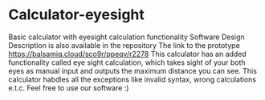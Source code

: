 # Calculator-eyesight
Basic calculator with eyesight calculation functionality
Software Design Description is also available in the repository
The link to the prototype <https://balsamiq.cloud/sco9r/ppeqv/r2278>
This calculator has an added functionality called eye sight calculation, which takes sight of your both eyes as manual input and outputs the maximum distance you can see.
This calculator habdles all the exceptions like invalid syntax, wrong calculations e.t.c.
Feel free to use our software :)

